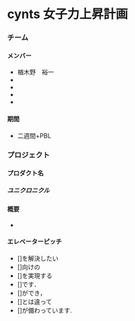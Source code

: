 # cynts 女子力上昇計画
### チーム
#### メンバー
* 楢木野　裕一
* 
* 
* 
* 

#### 期間
* 二週間+PBL

### プロジェクト
#### プロダクト名
##### ユニクロニクル

#### 概要
* 

#### エレベーターピッチ
* []を解決したい
* []向けの
* []を実現する
* []です．
* []ができ，
* []とは違って
* []が備わっています.

